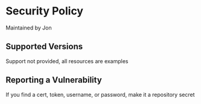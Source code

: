 # Security Policy

Maintained by Jon

## Supported Versions

Support not provided, all resources are examples

## Reporting a Vulnerability

If you find a cert, token, username, or password, make it a repository secret